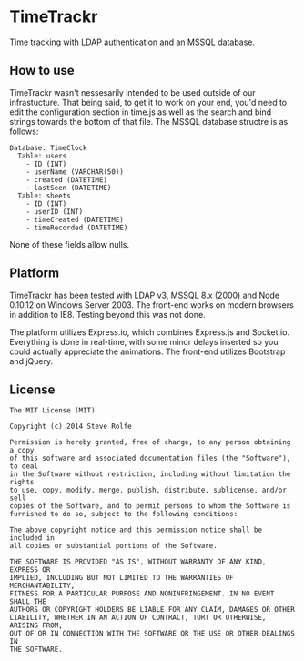 TimeTrackr
=======

Time tracking with LDAP authentication and an MSSQL database.

How to use
--------------

TimeTrackr wasn't nessesarily intended to be used outside of our infrastucture. That being said, to get it to work on your end, you'd need to edit the configuration section in time.js as well as the search and bind strings towards the bottom of that file. The MSSQL database structre is as follows:

    Database: TimeClock
      Table: users
        - ID (INT)
        - userName (VARCHAR(50))
        - created (DATETIME)
        - lastSeen (DATETIME)
      Table: sheets
        - ID (INT)
        - userID (INT)
        - timeCreated (DATETIME)
        - timeRecorded (DATETIME)

None of these fields allow nulls.

Platform
--------------

TimeTrackr has been tested with LDAP v3, MSSQL 8.x (2000) and Node 0.10.12 on Windows Server 2003. The front-end works on modern browsers in addition to IE8. Testing beyond this was not done.

The platform utilizes Express.io, which combines Express.js and Socket.io. Everything is done in real-time, with some minor delays inserted so you could actually appreciate the animations. The front-end utilizes Bootstrap and jQuery.

License
--------------

	The MIT License (MIT)

	Copyright (c) 2014 Steve Rolfe

	Permission is hereby granted, free of charge, to any person obtaining a copy
	of this software and associated documentation files (the "Software"), to deal
	in the Software without restriction, including without limitation the rights
	to use, copy, modify, merge, publish, distribute, sublicense, and/or sell
	copies of the Software, and to permit persons to whom the Software is
	furnished to do so, subject to the following conditions:

	The above copyright notice and this permission notice shall be included in
	all copies or substantial portions of the Software.

	THE SOFTWARE IS PROVIDED "AS IS", WITHOUT WARRANTY OF ANY KIND, EXPRESS OR
	IMPLIED, INCLUDING BUT NOT LIMITED TO THE WARRANTIES OF MERCHANTABILITY,
	FITNESS FOR A PARTICULAR PURPOSE AND NONINFRINGEMENT. IN NO EVENT SHALL THE
	AUTHORS OR COPYRIGHT HOLDERS BE LIABLE FOR ANY CLAIM, DAMAGES OR OTHER
	LIABILITY, WHETHER IN AN ACTION OF CONTRACT, TORT OR OTHERWISE, ARISING FROM,
	OUT OF OR IN CONNECTION WITH THE SOFTWARE OR THE USE OR OTHER DEALINGS IN
	THE SOFTWARE.